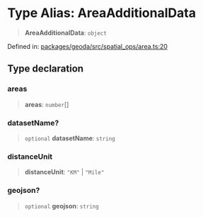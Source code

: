 # Type Alias: AreaAdditionalData

> **AreaAdditionalData**: `object`

Defined in: [packages/geoda/src/spatial\_ops/area.ts:20](https://github.com/GeoDaCenter/openassistant/blob/2c7e2a603db0fcbd6603996e5ea15006191c5f7f/packages/geoda/src/spatial_ops/area.ts#L20)

## Type declaration

### areas

> **areas**: `number`[]

### datasetName?

> `optional` **datasetName**: `string`

### distanceUnit

> **distanceUnit**: `"KM"` \| `"Mile"`

### geojson?

> `optional` **geojson**: `string`
